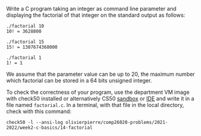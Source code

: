 Write a C program taking an integer as command line parameter and displaying
the factorial of that integer on the standard output as follows:
```
./factorial 10
10! = 3628800

./factorial 15
15! = 1307674368000

./factorial 1
1! = 1
```

We assume that the parameter value can be up to 20, the maximum number which
factorial can be stored in a 64 bits unsigned integer.

To check the correctness of your program, use the department VM image with check50 installed or alternatively CS50 [sandbox](sandbox.cs50.io)
or [IDE](ide.cs50.io) and write it in a file named `factorial.c`. In a
terminal, with that file in the local directory, check with this command:

```shell
check50 -l --ansi-log olivierpierre/comp26020-problems/2021-2022/week2-c-basics/14-factorial
```
